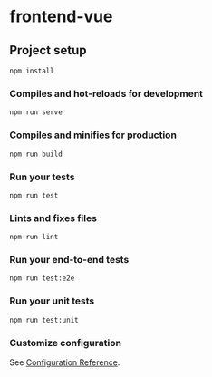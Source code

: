 # frontend-vue

## Project setup
```
npm install
```

### Compiles and hot-reloads for development
```
npm run serve
```

### Compiles and minifies for production
```
npm run build
```

### Run your tests
```
npm run test
```

### Lints and fixes files
```
npm run lint
```

### Run your end-to-end tests
```
npm run test:e2e
```

### Run your unit tests
```
npm run test:unit
```

### Customize configuration
See [Configuration Reference](https://cli.vuejs.org/config/).

